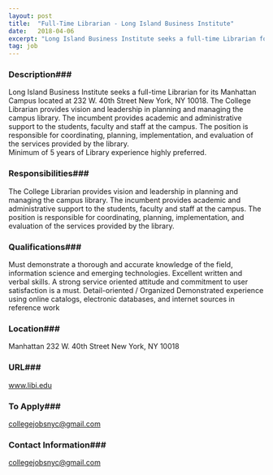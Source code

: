 ```yaml
---
layout: post
title:  "Full-Time Librarian - Long Island Business Institute"
date:   2018-04-06
excerpt: "Long Island Business Institute seeks a full-time Librarian for its Manhattan Campus located at 232 W. 40th Street New York, NY 10018. The College Librarian provides vision and leadership in planning and managing the campus library. The incumbent provides academic and administrative support to the students, faculty and staff at..."
tag: job
---
```


### Description###

Long Island Business Institute seeks a full-time Librarian for its Manhattan Campus located at 232 W. 40th Street New York, NY 10018. 
The College Librarian provides vision and leadership in planning and managing the campus library. The incumbent provides academic and administrative support to the students, faculty and staff at the campus. The position is responsible for coordinating, planning, implementation, and evaluation of the services provided by the library.  
Minimum of 5 years of Library experience highly preferred.



### Responsibilities###

The College Librarian provides vision and leadership in planning and managing the campus library. The incumbent provides academic and administrative support to the students, faculty and staff at the campus. The position is responsible for coordinating, planning, implementation, and evaluation of the services provided by the library.  


### Qualifications###

Must demonstrate a thorough and accurate knowledge of the field, information science and emerging technologies.
Excellent written and verbal skills. 
A strong service oriented attitude and commitment to user satisfaction is a must.
Detail-oriented / Organized
Demonstrated experience using online catalogs, electronic databases, and internet sources in reference work




### Location###

Manhattan 232 W. 40th Street New York, NY 10018


### URL###

www.libi.edu

### To Apply###

collegejobsnyc@gmail.com




### Contact Information###

collegejobsnyc@gmail.com

